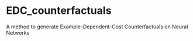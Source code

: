 # EDC_counterfactuals
A method to generate Example-Dependent-Cost Counterfactuals on Neural Networks

